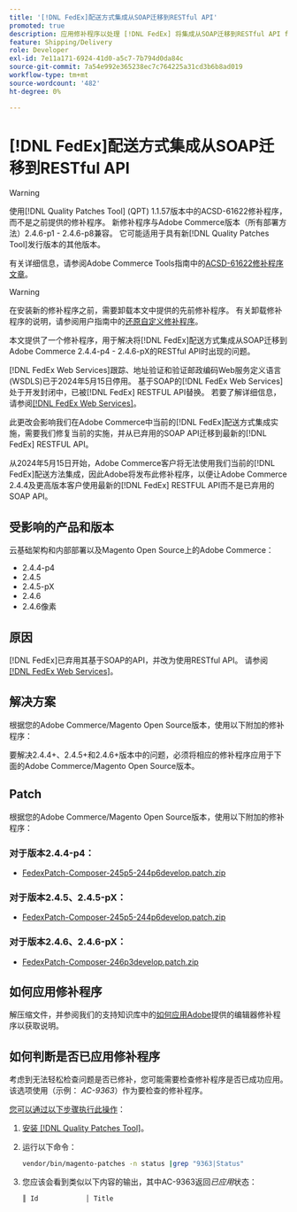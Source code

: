```yaml
---
title: '[!DNL FedEx]配送方式集成从SOAP迁移到RESTful API'
promoted: true
description: 应用修补程序以处理 [!DNL FedEx] 将集成从SOAP迁移到RESTful API for Adobe Commerce 2.4.4-p4 - 2.4.6-pX的问题。
feature: Shipping/Delivery
role: Developer
exl-id: 7e11a171-6924-41d0-a5c7-7b794d0da84c
source-git-commit: 7a54e992e365238ec7c764225a31cd3b6b8ad019
workflow-type: tm+mt
source-wordcount: '482'
ht-degree: 0%

---
```


# [!DNL FedEx]配送方式集成从SOAP迁移到RESTful API

>[!WARNING]
>
>使用[!DNL Quality Patches Tool] (QPT) 1.1.57版本中的ACSD-61622修补程序，而不是之前提供的修补程序。 新修补程序与Adobe Commerce版本（所有部署方法）2.4.6-p1 - 2.4.6-p8兼容。 它可能适用于具有新[!DNL Quality Patches Tool]发行版本的其他版本。
>
>有关详细信息，请参阅Adobe Commerce Tools指南中的[ACSD-61622修补程序文章](https://experienceleague.adobe.com/en/docs/commerce-operations/tools/quality-patches-tool/patches-available-in-qpt/v1-1-57/acsd-61622-fedex-account-specific-rates-missing-from-response)。

>[!WARNING]
>
>在安装新的修补程序之前，需要卸载本文中提供的先前修补程序。 有关卸载修补程序的说明，请参阅用户指南中的[还原自定义修补程序](https://experienceleague.adobe.com/en/docs/commerce-cloud-service/user-guide/develop/upgrade/apply-patches#revert-a-custom-patch)。


本文提供了一个修补程序，用于解决将[!DNL FedEx]配送方式集成从SOAP迁移到Adobe Commerce 2.4.4-p4 - 2.4.6-pX的RESTful API时出现的问题。

[!DNL FedEx Web Services]跟踪、地址验证和验证邮政编码Web服务定义语言(WSDLS)已于2024年5月15日停用。 基于SOAP的[!DNL FedEx Web Services]处于开发封闭中，已被[!DNL FedEx] RESTFUL API替换。 若要了解详细信息，请参阅[[!DNL FedEx Web Services]](https://www.fedex.com/en-us/developer/web-services.html)。

此更改会影响我们在Adobe Commerce中当前的[!DNL FedEx]配送方式集成实施，需要我们修复当前的实施，并从已弃用的SOAP API迁移到最新的[!DNL FedEx] RESTFUL API。

从2024年5月15日开始，Adobe Commerce客户将无法使用我们当前的[!DNL FedEx]配送方法集成，因此Adobe将发布此修补程序，以便让Adobe Commerce 2.4.4及更高版本客户使用最新的[!DNL FedEx] RESTFUL API而不是已弃用的SOAP API。


## 受影响的产品和版本

云基础架构和内部部署以及Magento Open Source上的Adobe Commerce：

* 2.4.4-p4
* 2.4.5
* 2.4.5-pX
* 2.4.6
* 2.4.6像素

## 原因

[!DNL FedEx]已弃用其基于SOAP的API，并改为使用RESTful API。 请参阅[[!DNL FedEx Web Services]](https://www.fedex.com/en-us/developer/web-services.html)。

## 解决方案

根据您的Adobe Commerce/Magento Open Source版本，使用以下附加的修补程序：

要解决2.4.4+、2.4.5+和2.4.6+版本中的问题，必须将相应的修补程序应用于下面的Adobe Commerce/Magento Open Source版本。

## Patch

根据您的Adobe Commerce/Magento Open Source版本，使用以下附加的修补程序：

### 对于版本2.4.4-p4：

* [FedexPatch-Composer-245p5-244p6develop.patch.zip](assets/FedexPatch-Composer-245p5-244p6develop.patch.zip)

### 对于版本2.4.5、2.4.5-pX：

* [FedexPatch-Composer-245p5-244p6develop.patch.zip](assets/FedexPatch-Composer-245p5-244p6develop.patch.zip)


### 对于版本2.4.6、2.4.6-pX：


* [FedexPatch-Composer-246p3develop.patch.zip](assets/FedexPatch-Composer-246p3develop.patch.zip)


## 如何应用修补程序

解压缩文件，并参阅我们的支持知识库中的[如何应用Adobe](https://experienceleague.adobe.com/docs/commerce-knowledge-base/kb/how-to/how-to-apply-a-composer-patch-provided-by-magento.html)提供的编辑器修补程序以获取说明。

## 如何判断是否已应用修补程序

考虑到无法轻松检查问题是否已修补，您可能需要检查修补程序是否已成功应用。 该选项使用（示例： *AC-9363*）作为要检查的修补程序。

<u>您可以通过以下步骤执行此操作</u>：

1. [安装 [!DNL Quality Patches Tool]](https://experienceleague.adobe.com/docs/commerce-operations/tools/quality-patches-tool/usage.html)。
1. 运行以下命令：

   ```bash
   vendor/bin/magento-patches -n status |grep "9363|Status"
   ```

1. 您应该会看到类似以下内容的输出，其中AC-9363返回&#x200B;*已应用*&#x200B;状态：

   ```bash
   ║ Id            │ Title                                                        │ Category        │ Origin                 │ Status      │ Details                                          ║ ║ N/A           │ ../m2-hotfixes/AC-9363_USPS_Ground_Advantage_shipping_method_COMPOSER_patch.patch      │ Other           │ Local                  │ Applied     │ Patch type: Custom                                
   ```
